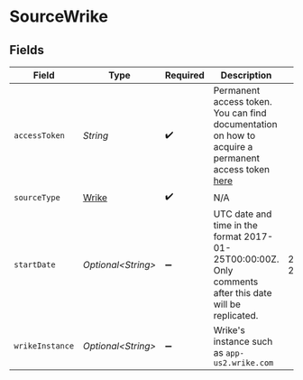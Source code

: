 # SourceWrike


## Fields

| Field                                                                                                                                                                  | Type                                                                                                                                                                   | Required                                                                                                                                                               | Description                                                                                                                                                            | Example                                                                                                                                                                |
| ---------------------------------------------------------------------------------------------------------------------------------------------------------------------- | ---------------------------------------------------------------------------------------------------------------------------------------------------------------------- | ---------------------------------------------------------------------------------------------------------------------------------------------------------------------- | ---------------------------------------------------------------------------------------------------------------------------------------------------------------------- | ---------------------------------------------------------------------------------------------------------------------------------------------------------------------- |
| `accessToken`                                                                                                                                                          | *String*                                                                                                                                                               | :heavy_check_mark:                                                                                                                                                     | Permanent access token. You can find documentation on how to acquire a permanent access token  <a href="https://developers.wrike.com/oauth-20-authorization/">here</a> |                                                                                                                                                                        |
| `sourceType`                                                                                                                                                           | [Wrike](../../models/shared/Wrike.md)                                                                                                                                  | :heavy_check_mark:                                                                                                                                                     | N/A                                                                                                                                                                    |                                                                                                                                                                        |
| `startDate`                                                                                                                                                            | *Optional\<String>*                                                                                                                                                    | :heavy_minus_sign:                                                                                                                                                     | UTC date and time in the format 2017-01-25T00:00:00Z. Only comments after this date will be replicated.                                                                | 2017-01-25T00:00:00Z                                                                                                                                                   |
| `wrikeInstance`                                                                                                                                                        | *Optional\<String>*                                                                                                                                                    | :heavy_minus_sign:                                                                                                                                                     | Wrike's instance such as `app-us2.wrike.com`                                                                                                                           |                                                                                                                                                                        |